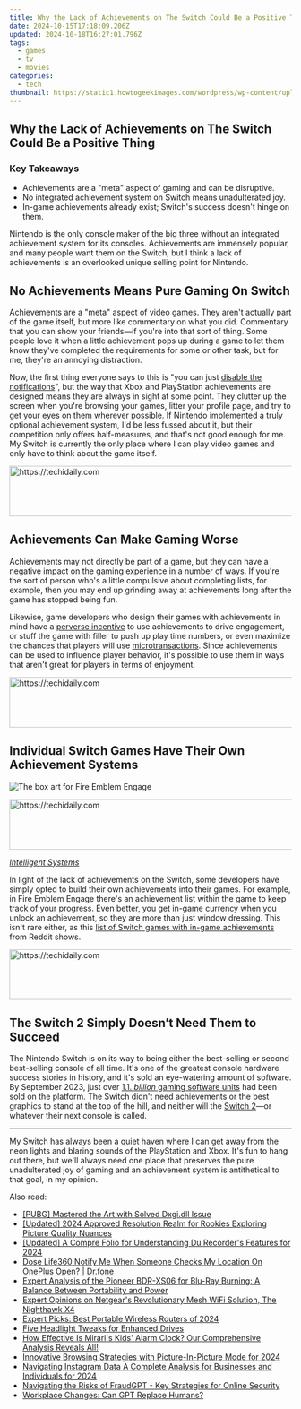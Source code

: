 ```yaml
---
title: Why the Lack of Achievements on The Switch Could Be a Positive Thing
date: 2024-10-15T17:18:09.206Z
updated: 2024-10-18T16:27:01.796Z
tags:
  - games
  - tv
  - movies
categories:
  - tech
thumbnail: https://static1.howtogeekimages.com/wordpress/wp-content/uploads/2024/04/a-nintendo-switch-with-background-colors-divided-into-blue-and-green-matching-the-colors-of-the-joy-con.jpg
---
```


## Why the Lack of Achievements on The Switch Could Be a Positive Thing

### Key Takeaways

* Achievements are a "meta" aspect of gaming and can be disruptive.
* No integrated achievement system on Switch means unadulterated joy.
* In-game achievements already exist; Switch's success doesn't hinge on them.

 Nintendo is the only console maker of the big three without an integrated achievement system for its consoles. Achievements are immensely popular, and many people want them on the Switch, but I think a lack of achievements is an overlooked unique selling point for Nintendo.

##  No Achievements Means Pure Gaming On Switch

 Achievements are a "meta" aspect of video games. They aren't actually part of the game itself, but more like commentary on what you did. Commentary that you can show your friends—if you're into that sort of thing. Some people love it when a little achievement pops up during a game to let them know they've completed the requirements for some or other task, but for me, they're an annoying distraction.

 Now, the first thing everyone says to this is "you can just [disable the notifications](https://extra-skills.techidaily.com/2024-approved-mastering-high-dynamic-range-with-image-curving/)", but the way that Xbox and PlayStation achievements are designed means they are always in sight at some point. They clutter up the screen when you're browsing your games, litter your profile page, and try to get your eyes on them wherever possible. If Nintendo implemented a truly optional achievement system, I'd be less fussed about it, but their competition only offers half-measures, and that's not good enough for me. My Switch is currently the only place where I can play video games and only have to think about the game itself.

<!-- affiliate ads begin -->
<a href="https://appsumo.8odi.net/c/5597632/2100530/7443" target="_top" id="2100530">
  <img src="//a.impactradius-go.com/display-ad/7443-2100530" border="0" alt="https://techidaily.com" width="728" height="90"/>
</a>
<img height="0" width="0" src="https://appsumo.8odi.net/i/5597632/2100530/7443" style="position:absolute;visibility:hidden;" border="0" />
<!-- affiliate ads end -->

##  Achievements Can Make Gaming Worse

 Achievements may not directly be part of a game, but they can have a negative impact on the gaming experience in a number of ways. If you're the sort of person who's a little compulsive about completing lists, for example, then you may end up grinding away at achievements long after the game has stopped being fun.

 Likewise, game developers who design their games with achievements in mind have a [perverse incentive](https://en.wikipedia.org/wiki/Perverse%5Fincentive) to use achievements to drive engagement, or stuff the game with filler to push up play time numbers, or even maximize the chances that players will use [microtransactions](https://facebook-video-share.techidaily.com/new-in-2024-essential-list-7-cost-free-video-tags-extractors-on-youtube/). Since achievements can be used to influence player behavior, it's possible to use them in ways that aren't great for players in terms of enjoyment.

<!-- affiliate ads begin -->
<a href="https://appsumo.8odi.net/c/5597632/2049369/7443" target="_top" id="2049369">
  <img src="//a.impactradius-go.com/display-ad/7443-2049369" border="0" alt="https://techidaily.com" width="728" height="90"/>
</a>
<img height="0" width="0" src="https://appsumo.8odi.net/i/5597632/2049369/7443" style="position:absolute;visibility:hidden;" border="0" />
<!-- affiliate ads end -->

##  Individual Switch Games Have Their Own Achievement Systems

![The box art for Fire Emblem Engage](https://static1.howtogeekimages.com/wordpress/wp-content/uploads/2023/01/b5827e3b.jpg) 

<!-- affiliate ads begin -->
<a href="https://aligracehair.sjv.io/c/5597632/2012434/19272" target="_top" id="2012434">
  <img src="//a.impactradius-go.com/display-ad/19272-2012434" border="0" alt="https://techidaily.com" width="728" height="90"/>
</a>
<img height="0" width="0" src="https://aligracehair.sjv.io/i/5597632/2012434/19272" style="position:absolute;visibility:hidden;" border="0" />
<!-- affiliate ads end -->

_[Intelligent Systems](https://www.amazon.com/Fire-EmblemTM-Engage-Nintendo-Switch/dp/B0BF1W7K23/ref=sr%5F1%5F1%5Fsspa?crid=14DNO0YJ12XXC&keywords=fire+emblem+engage&qid=1674073683&sprefix=fire+emblem+engage%2Caps%2C522&sr=8-1-spons&psc=1&spLa=ZW5jcnlwdGVkUXVhbGlmaWVyPUFaM1cxNDBNMjBTSDcmZW5jcnlwdGVkSWQ9QTA2MzM3NjkxQjRIWFVaRUxNVU1LJmVuY3J5cHRlZEFkSWQ9QTA4MDc2NjYxWFU2Q0FCRkRHVDdLJndpZGdldE5hbWU9c3BfYXRmJmFjdGlvbj1jbGlja1JlZGlyZWN0JmRvTm90TG9nQ2xpY2s9dHJ1ZQ==)_

 In light of the lack of achievements on the Switch, some developers have simply opted to build their own achievements into their games. For example, in Fire Emblem Engage there's an achievement list within the game to keep track of your progress. Even better, you get in-game currency when you unlock an achievement, so they are more than just window dressing. This isn't rare either, as this [list of Switch games with in-game achievements](https://www.reddit.com/r/NintendoSwitch/comments/xl00ju/list%5Fof%5Fswitch%5Fgames%5Fwith%5Fingame%5Fachievements%5Fin/) from Reddit shows.

<!-- affiliate ads begin -->
<a href="https://laganoo.pxf.io/c/5597632/1528696/16446" target="_top" id="1528696">
  <img src="//a.impactradius-go.com/display-ad/16446-1528696" border="0" alt="https://techidaily.com" width="728" height="90"/>
</a>
<img height="0" width="0" src="https://laganoo.pxf.io/i/5597632/1528696/16446" style="position:absolute;visibility:hidden;" border="0" />
<!-- affiliate ads end -->

##  The Switch 2 Simply Doesn’t Need Them to Succeed

 The Nintendo Switch is on its way to being either the best-selling or second best-selling console of all time. It's one of the greatest console hardware success stories in history, and it's sold an eye-watering amount of software. By September 2023, just over [1.1\. _billion_ gaming software units](https://www.statista.com/statistics/1391535/nintendo-switch-software-sales/) had been sold on the platform. The Switch didn't need achievements or the best graphics to stand at the top of the hill, and neither will the [Switch 2](https://video-screen-grab.techidaily.com/in-2024-leveraging-obs-establishing-an-efficient-countdown-clock/)—or whatever their next console is called.

---

 My Switch has always been a quiet haven where I can get away from the neon lights and blaring sounds of the PlayStation and Xbox. It's fun to hang out there, but we'll always need one place that preserves the pure unadulterated joy of gaming and an achievement system is antithetical to that goal, in my opinion.

<ins class="adsbygoogle"
     style="display:block"
     data-ad-format="autorelaxed"
     data-ad-client="ca-pub-7571918770474297"
     data-ad-slot="1223367746"></ins>

<ins class="adsbygoogle"
     style="display:block"
     data-ad-client="ca-pub-7571918770474297"
     data-ad-slot="8358498916"
     data-ad-format="auto"
     data-full-width-responsive="true"></ins>

<span class="atpl-alsoreadstyle">Also read:</span>
<div><ul>
<li><a href="https://common-error.techidaily.com/pubg-mastered-the-art-with-solved-dxgidll-issue/"><u>[PUBG] Mastered the Art with Solved Dxgi.dll Issue</u></a></li>
<li><a href="https://fox-access.techidaily.com/updated-2024-approved-resolution-realm-for-rookies-exploring-picture-quality-nuances/"><u>[Updated] 2024 Approved Resolution Realm for Rookies Exploring Picture Quality Nuances</u></a></li>
<li><a href="https://screen-recording.techidaily.com/updated-a-compre-folio-for-understanding-du-recorders-features-for-2024/"><u>[Updated] A Compre Folio for Understanding Du Recorder's Features for 2024</u></a></li>
<li><a href="https://fake-location.techidaily.com/dose-life360-notify-me-when-someone-checks-my-location-on-oneplus-open-drfone-by-drfone-virtual-android/"><u>Dose Life360 Notify Me When Someone Checks My Location On OnePlus Open? | Dr.fone</u></a></li>
<li><a href="https://buynow-help.techidaily.com/expert-analysis-of-the-pioneer-bdr-xs06-for-blu-ray-burning-a-balance-between-portability-and-power/"><u>Expert Analysis of the Pioneer BDR-XS06 for Blu-Ray Burning: A Balance Between Portability and Power</u></a></li>
<li><a href="https://buynow-help.techidaily.com/expert-opinions-on-netgears-revolutionary-mesh-wifi-solution-the-nighthawk-x4/"><u>Expert Opinions on Netgear's Revolutionary Mesh WiFi Solution, The Nighthawk X4</u></a></li>
<li><a href="https://buynow-help.techidaily.com/expert-picks-best-portable-wireless-routers-of-2024/"><u>Expert Picks: Best Portable Wireless Routers of 2024</u></a></li>
<li><a href="https://buynow-help.techidaily.com/five-headlight-tweaks-for-enhanced-drives/"><u>Five Headlight Tweaks for Enhanced Drives</u></a></li>
<li><a href="https://buynow-help.techidaily.com/how-effective-is-miraris-kids-alarm-clock-our-comprehensive-analysis-reveals-all/"><u>How Effective Is Mirari's Kids' Alarm Clock? Our Comprehensive Analysis Reveals All!</u></a></li>
<li><a href="https://fox-boxes.techidaily.com/innovative-browsing-strategies-with-picture-in-picture-mode-for-2024/"><u>Innovative Browsing Strategies with Picture-In-Picture Mode for 2024</u></a></li>
<li><a href="https://instagram-video-recordings.techidaily.com/navigating-instagram-data-a-complete-analysis-for-businesses-and-individuals-for-2024/"><u>Navigating Instagram Data A Complete Analysis for Businesses and Individuals for 2024</u></a></li>
<li><a href="https://tech-haven.techidaily.com/navigating-the-risks-of-fraudgpt-key-strategies-for-online-security/"><u>Navigating the Risks of FraudGPT - Key Strategies for Online Security</u></a></li>
<li><a href="https://tech-haven.techidaily.com/workplace-changes-can-gpt-replace-humans/"><u>Workplace Changes: Can GPT Replace Humans?</u></a></li>
</ul></div>

